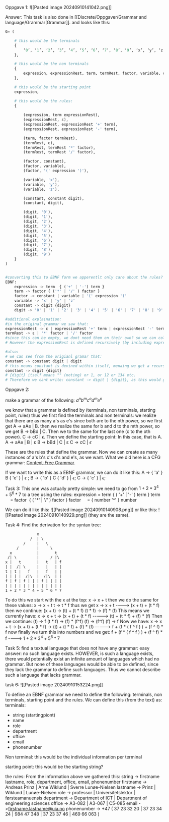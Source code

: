 Oppgave 1:
![[Pasted image 20240910141042.png]]

Answer: 
This task is also done in [[Discrete/Oppgaver/Grammar and language/Grammar|Grammar]]. and looks like this:

```python
G= (

	# this would be the terminals
	{
		‘0’, ‘1’, ‘2’, ‘3’, ‘4’, ‘5’, ‘6’, ‘7’, ‘8’, ‘9’, ‘x’, ‘y’, ‘z’, ‘+’, ‘-’, ‘*’, ‘/’, ‘(’, ‘)’
	},

	# this would be the non terminals
	{
		expression, expressionRest, term, termRest, factor, variable, constant,          digit
	},

	# this would be the starting point
	expression,

	# this would be the rules:
	{
	
		(expression, term expressionRest),
		(expressionRest, ε),
		(expressionRest, expressionRest '+' term),
		(expressionRest, expressionRest '-' term),

		(term, factor termRest),
		(termRest, ε),
		(termRest, termRest '*' factor),
		(termRest, termRest '/' factor),

		(factor, constant),
		(factor, variable),
		(factor, '(' expression ')'),

		(variable, 'x'),
		(variable, 'y'),
		(variable, 'z'),

		(constant, constant digit),
		(constant, digit),

		(digit, '0'),
		(digit, '1'),
		(digit, '2'),
		(digit, '3'),
		(digit, '4'),
		(digit, '5'),
		(digit, '6'),
		(digit, '7'),
		(digit, '8'),
		(digit, '9')
	}
)


#converting this to EBNF form we apperentlt only care about the rules? so:
EBNF:
	expression -> term  { ('+' | '-') term } 
	term -> factor { ('*' | '/' ) factor }
	factor -> constant | variable | '(' expression ')'
	variable -> 'x' | 'y' | 'z'
	constant -> digit {digit}
	digit -> '0' | '1' | '2' | '3' | '4' | '5' | '6' | '7' | '8' | '9'
```

```python
#additional explaination:
#in the original grammar we saw that:
expressionRest -> ε | expressionRest '+' term | expressionRest '-' term
termRest -> ε | '*' factor | '/' factor
#since this can be empty, we dont need them on their own? so we can collapse them into the other terms with the optional indicator: []
# However the expressionRest is defined recursively (by including expressionRest in itself). This means we can have more than just one expression: f.eks; 5 + 2 - 1 (not just 5 + 2). Thus we also need to include the repeating indicator {}. This indicator can also be empty "". so we do not need to add both indicators for optional ([]) and for repeating ({}). The same for termRest. 

#also:
# we can see from the origianl gramar that:
constant -> constant digit | digit
# this means constant is devined within itself, menaing we get a recursive definition or something like that. We can therefore swap out this notation with the repeating indicator: {} like so:
constant -> digit {digit}
# {digit} itself means "" (noting) or 1, or 12 or 134 etc.
# Therefore we cant write: constant -> digit | {digit}, as this would give us an option to not write a digit at all: "", which is not allowed by the origian grammar.
```


Oppgave 2:

make a grammar of the following: $a^n b^m c^o d^m e^n$

we know that a grammar is defined by (terminals, non terminals, starting point, rules)
thus we first find the terminals and non terminals:
we realize that there are as many a's as e's since both are to the nth power, so we first get A -> aAe | B. then we realize the same for b and d to the mth power, so we get B -> bBd | C. Then we to the same for the last one (c to the oth power). C -> cC | $\epsilon$. Then we define the starting point:
In this case, that is A.
A -> aAe | B | ε
B -> bBd | C | ε
C -> cC | $\epsilon$

These are the rules that define the grammar. Now we can create as many instances of a's b's c's d's and e's, as we want.
What we did here is a CFG grammar: [Context-Free Grammar](https://brilliant.org/wiki/context-free-grammars/). 


If we want to write this as a EBNF grammar, we can do it like this:
A -> { 'a' } B { 'e' } | $\epsilon$ ;
B -> { 'b' } C { 'd' } | $\epsilon$;
C -> { 'c' } | $\epsilon$;



Task 3:
This one was actually pretty simple:
we need to go from $1 + 2*3^4 + 5^6*7$ to a tree using the rules:
expression = term { ( '+' | '-' ) term }
term       = factor  { ( '\*' | '\/' ) factor }
factor     = { number '^' } number

We can do it like this:
![[Pasted image 20240910140908.png]]
or like this:
![[Pasted image 20240910140929.png]]
(they are the same).


Task 4:
Find the derivation for the syntax tree:

```txt
	          x  
           /  | \  
        /     |   \  
     /        |     \
  x           |       t  
 /| \         |     / |\  
x |   t       |   t   | f  
| |  /| \     |   |   | |  
t | t |   f   |   f   | |  
| | | |  /|\  |  /|\  | |  
f | f | f | | | f | | | |  
| | | | | | | | | | | | |  
1 + 2 * 3 ^ 4 + 5 ^ 6 * 7
```

To do this we start with the x at the top:
x -> x + t
then we do the same for these values:
x -> x + t
t -> t \* f
thus we get x -> x + t ----> (x + t) + (t \* f)
then we continue:
(x + t) -> (t) + (t * f)
(t * f) -> (f) \* (f)
This means we currently have:
x -> x + t -> (x + t) + (t * f) -----> (t) + (t \* f) + (f) \* (f)
Then we continue:
(t) -> f
(t \* f) -> (f) \* (f^f)
(f) -> (f^f)
(f) -> f
Now we have:
x -> x + t -> (x + t) + (t * f) -> (t) + (t \* f) + (f) \* (f) -----> f + (f \* ( f ^ f ) ) + (f ^ f) \* f
now finally we turn this into numbers and we get:
 f + (f \* ( f ^ f ) ) + (f ^ f) \* f 
 ----> 
 $1 + 2 * 3^4 + 5^6 * 7$



Task 5:
find a textual language that does not have any grammar:
easy answer: no such language exists. HOWEVER, is such a language exists, there would potentially exist an infinite amount of languages which had no grammar. But none of these languages would be able to be defined, since they lack the grammar to define such languages. Thus we cannot describe such a language that lacks grammar.


task 6:
![[Pasted image 20240910153224.png]]

To define an EBNF grammar we need to define the following:
terminals, non terminals, starting point and the rules.
We can define this (from the text) as:
terminals:
- string (startingpiont)
- name
- role
- department
- office
- email
- phonenumber

Non terminal: this would be the individual information per terminal

starting point: this would be the starting string?

the rules: 
From the information above we gathered this:
string -> firstname lastname, role, department, office, email, phonenumber
firstname -> Andreas Prinz | Arne Wiklund | Sverre Lunøe-Nielsen
lastname -> Prinz | Wiklund | Lunøe-Nielsen
role -> professor | Universitetslektor | førsteamanuensis
department -> Department of ICT | Department of engineering sciences
office -> A3-082 | A3-067 | C5-085
email ->firstname.lastname@uia.no
phonenumber -> +47 ( 37 23 32 20 | 37 23 34 24 | 984 47 348 | 37 23 37 46 | 469 66 063 )